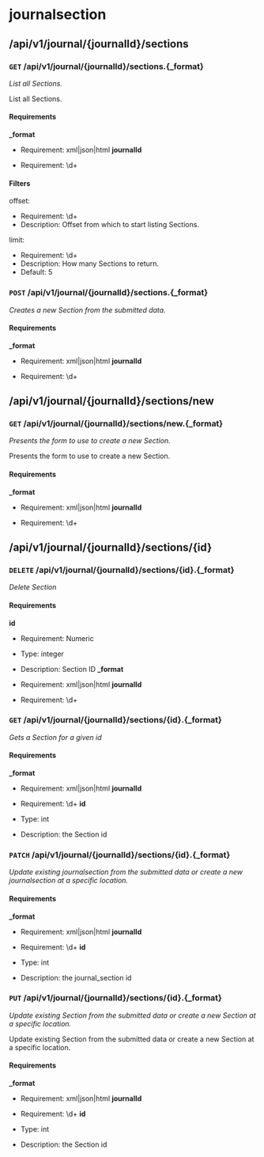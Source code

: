 # journalsection #

## /api/v1/journal/{journalId}/sections ##

### `GET` /api/v1/journal/{journalId}/sections.{_format} ###

_List all Sections._

List all Sections.

#### Requirements ####

**_format**

  - Requirement: xml|json|html
**journalId**

  - Requirement: \d+

#### Filters ####

offset:

  * Requirement: \d+
  * Description: Offset from which to start listing Sections.

limit:

  * Requirement: \d+
  * Description: How many Sections to return.
  * Default: 5


### `POST` /api/v1/journal/{journalId}/sections.{_format} ###

_Creates a new Section from the submitted data._

#### Requirements ####

**_format**

  - Requirement: xml|json|html
**journalId**

  - Requirement: \d+


## /api/v1/journal/{journalId}/sections/new ##

### `GET` /api/v1/journal/{journalId}/sections/new.{_format} ###

_Presents the form to use to create a new Section._

Presents the form to use to create a new Section.

#### Requirements ####

**_format**

  - Requirement: xml|json|html
**journalId**

  - Requirement: \d+


## /api/v1/journal/{journalId}/sections/{id} ##

### `DELETE` /api/v1/journal/{journalId}/sections/{id}.{_format} ###

_Delete Section_

#### Requirements ####

**id**

  - Requirement: Numeric
  - Type: integer
  - Description: Section ID
**_format**

  - Requirement: xml|json|html
**journalId**

  - Requirement: \d+


### `GET` /api/v1/journal/{journalId}/sections/{id}.{_format} ###

_Gets a Section for a given id_

#### Requirements ####

**_format**

  - Requirement: xml|json|html
**journalId**

  - Requirement: \d+
**id**

  - Type: int
  - Description: the Section id


### `PATCH` /api/v1/journal/{journalId}/sections/{id}.{_format} ###

_Update existing journalsection from the submitted data or create a new journalsection at a specific location._

#### Requirements ####

**_format**

  - Requirement: xml|json|html
**journalId**

  - Requirement: \d+
**id**

  - Type: int
  - Description: the journal_section id


### `PUT` /api/v1/journal/{journalId}/sections/{id}.{_format} ###

_Update existing Section from the submitted data or create a new Section at a specific location._

Update existing Section from the submitted data or create a new Section at a specific location.

#### Requirements ####

**_format**

  - Requirement: xml|json|html
**journalId**

  - Requirement: \d+
**id**

  - Type: int
  - Description: the Section id
